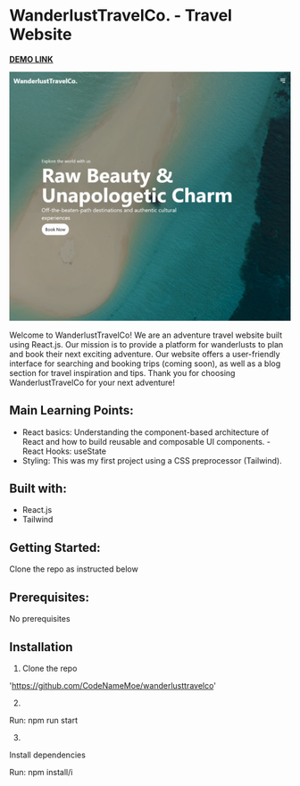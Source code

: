 # WanderlustTravelCo. - Travel Website

**[DEMO LINK](wanderlusttravelco.vercel.app)**

![WanderlustTravelCo. Landing Page](/src/assets/homepage.PNG)

Welcome to WanderlustTravelCo! We are an adventure travel website built using React.js. Our mission is to provide a platform for wanderlusts to plan and book their next exciting adventure. Our website offers a user-friendly interface for searching and booking trips (coming soon), as well as a blog section for travel inspiration and tips. Thank you for choosing WanderlustTravelCo for your next adventure!

## Main Learning Points:

- React basics: Understanding the component-based architecture of React and how to build reusable and composable UI components.
  -React Hooks: useState
- Styling: This was my first project using a CSS preprocessor (Tailwind).

## Built with:

- React.js
- Tailwind

## Getting Started:

Clone the repo as instructed below

## Prerequisites:

No prerequisites

## Installation

1.  Clone the repo

'https://github.com/CodeNameMoe/wanderlusttravelco'

2.

Run: npm run start

3.

Install dependencies

Run: npm install/i
